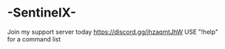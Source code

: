 # -SentinelX-
Join my support server today https://discord.gg/jhzaqmtJhW USE "!help" for a command list
